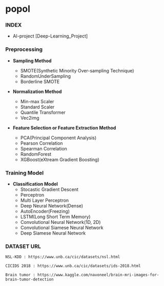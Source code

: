# popol

<h3>INDEX</h2>

* AI-project
[Deep-Learning_Project]

### Preprocessing

- **Sampling Method**
    - SMOTE(Synthetic Minority Over-sampling Technique)
    - RandomUnderSampling
    - Borderline SMOTE

- **Normalization Method**
    - Min-max Scaler
    - Standard Scaler
    - Quantile Transformer
    - Vec2img

- **Feature Selection or Feature Extraction Method**
    - PCA(Principal Component Analysis)
    - Pearson Correlation
    - Spearman Correlation
    - RandomForest
    - XGBoost(eXtream Gradient Boosting)

### Training Model

- **Classification Model**
    - Stocastic Gradient Descent
    - Perceptron
    - Multi Layer Perceptron
    - Deep Neural Network(Dense)
    - AutoEncoder(Freezing)
    - LSTM(Long Short Term Memory)
    - Convolutional Neural Network(1D, 2D)
    - Convolutional Siamese Neural Network
    - Deep Siamese Neural Network
  
<h3>DATASET URL</h3>

	NSL-KDD : https://www.unb.ca/cic/datasets/nsl.html

	CICIDS 2018 : https://www.unb.ca/cic/datasets/ids-2018.html
	
	Brain tumor : https://www.kaggle.com/navoneel/brain-mri-images-for-brain-tumor-detection

